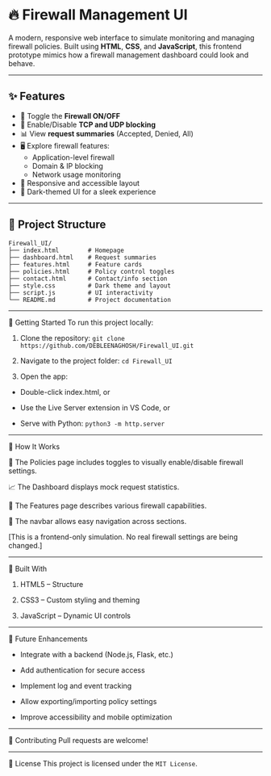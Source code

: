 # 🔥 Firewall Management UI

A modern, responsive web interface to simulate monitoring and managing firewall policies. Built using **HTML**, **CSS**, and **JavaScript**, this frontend prototype mimics how a firewall management dashboard could look and behave.

---

## ✨ Features

- 🔐 Toggle the **Firewall ON/OFF**
- 🔧 Enable/Disable **TCP and UDP blocking**
- 📊 View **request summaries** (Accepted, Denied, All)
- 🖥️ Explore firewall features:
  - Application-level firewall
  - Domain & IP blocking
  - Network usage monitoring
- 📱 Responsive and accessible layout
- 🌙 Dark-themed UI for a sleek experience

---

## 📁 Project Structure

```plaintext
Firewall_UI/
├── index.html        # Homepage
├── dashboard.html    # Request summaries
├── features.html     # Feature cards
├── policies.html     # Policy control toggles
├── contact.html      # Contact/info section
├── style.css         # Dark theme and layout
├── script.js         # UI interactivity
└── README.md         # Project documentation
```

---

🚀 Getting Started
To run this project locally:

1. Clone the repository:
   `git clone https://github.com/DEBLEENAGHOSH/Firewall_UI.git`

2. Navigate to the project folder:
   `cd Firewall_UI`
3. Open the app:

- Double-click index.html, or

- Use the Live Server extension in VS Code, or

- Serve with Python:
   `python3 -m http.server`

---
🧠 How It Works

🔘 The Policies page includes toggles to visually enable/disable firewall settings.

📈 The Dashboard displays mock request statistics.

🧩 The Features page describes various firewall capabilities.

🧭 The navbar allows easy navigation across sections.

[This is a frontend-only simulation. No real firewall settings are being changed.]

---

🧱 Built With
1.  HTML5 – Structure

2.  CSS3 – Custom styling and theming

3.  JavaScript – Dynamic UI controls

---

🎯 Future Enhancements
-  Integrate with a backend (Node.js, Flask, etc.)

-  Add authentication for secure access

-  Implement log and event tracking

-  Allow exporting/importing policy settings

-  Improve accessibility and mobile optimization

---

🤝 Contributing
Pull requests are welcome!

---

📝 License
This project is licensed under the `MIT License`.






